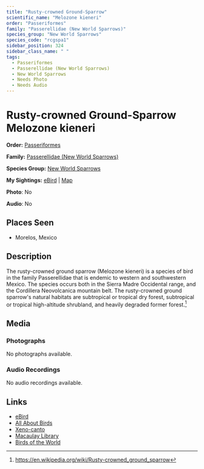 ```yaml
---
title: "Rusty-crowned Ground-Sparrow"
scientific_name: "Melozone kieneri"
order: "Passeriformes"
family: "Passerellidae (New World Sparrows)"
species_group: "New World Sparrows"
species_code: "rcgspa1"
sidebar_position: 324
sidebar_class_name: " "
tags: 
  - Passeriformes
  - Passerellidae (New World Sparrows)
  - New World Sparrows
  - Needs Photo
  - Needs Audio
---
```


# Rusty-crowned Ground-Sparrow <span className='sci_name'>Melozone kieneri</span>

**Order:** [Passeriformes](/tags/passeriformes)

**Family:** [Passerellidae (New World Sparrows)](/tags/passerellidae-new-world-sparrows)

**Species Group:** [New World Sparrows](/tags/new-world-sparrows)

**My Sightings:** [eBird](https://ebird.org/lifelist?r=world&time=life&spp=rcgspa1) | [Map](/map?species_code=rcgspa1)

**Photo**: No 

**Audio**: No

## Places Seen

* Morelos, Mexico

## Description
The rusty-crowned ground sparrow (Melozone kieneri) is a species of bird in the family Passerellidae that is endemic to western and southwestern Mexico. The species occurs both in the Sierra Madre Occidental range, and the Cordillera Neovolcanica mountain belt.
The rusty-crowned ground sparrow's natural habitats are subtropical or tropical dry forest, subtropical or tropical high-altitude shrubland, and heavily degraded former forest.[^1]

[^1]: https://en.wikipedia.org/wiki/Rusty-crowned_ground_sparrow

## Media
### Photographs
No photographs available.

### Audio Recordings
No audio recordings available.

## Links
* [eBird](https://ebird.org/species/rcgspa1) 
* [All About Birds](https://www.allaboutbirds.org/guide/rcgspa1) 
* [Xeno-canto](https://www.xeno-canto.org/species/melozone-kieneri) 
* [Macaulay Library](https://search.macaulaylibrary.org/catalog?taxonCode=rcgspa1&sort=rating_rank_desc)
* [Birds of the World](https://birdsoftheworld.org/bow/species/rcgspa1)
